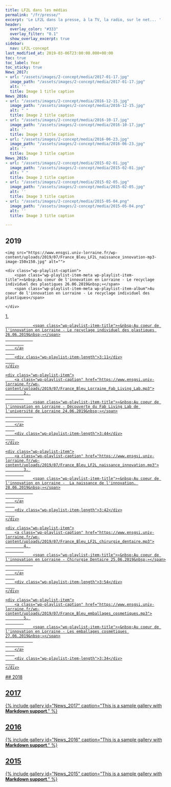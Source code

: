 ```yaml
---
title: LF2L dans les médias
permalink: "/fr/presse/"
excerpt: 'Le LF2L dans la presse, à la TV, la radio, sur le net... '
header:
  overlay_color: "#333"
  overlay_filter: "0.1"
  show_overlay_excerpt: true
sidebar:
  nav: LF2L-concept
last_modified_at: 2019-03-06T23:00:00.000+00:00
toc: true
toc_label: Year
toc_sticky: true
News_2017:
- url: "/assets/images/2-concept/media/2017-01-17.jpg"
  image_path: "/assets/images/2-concept/media/2017-01-17.jpg"
  alt: ''
  title: Image 1 title caption
News_2016:
- url: "/assets/images/2-concept/media/2016-12-15.jpg"
  image_path: "/assets/images/2-concept/media/2016-12-15.jpg"
  alt: " "
  title: Image 2 title caption
- url: "/assets/images/2-concept/media/2016-10-17.jpg"
  image_path: "/assets/images/2-concept/media/2016-10-17.jpg"
  alt: ''
  title: Image 3 title caption
- url: "/assets/images/2-concept/media/2016-06-23.jpg"
  image_path: "/assets/images/2-concept/media/2016-06-23.jpg"
  alt: ''
  title: Image 3 title caption
News_2015:
- url: "/assets/images/2-concept/media/2015-02-01.jpg"
  image_path: "/assets/images/2-concept/media/2015-02-01.jpg"
  alt: " "
  title: Image 2 title caption
- url: "/assets/images/2-concept/media/2015-02-05.jpg"
  image_path: "/assets/images/2-concept/media/2015-02-05.jpg"
  alt: ''
  title: Image 3 title caption
- url: "/assets/images/2-concept/media/2015-05-04.png"
  image_path: "/assets/images/2-concept/media/2015-05-04.png"
  alt: ''
  title: Image 3 title caption

---
```

## 2019

<div class="wp-playlist-current-item">
	
	<img src="https://www.ensgsi.univ-lorraine.fr/wp-content/uploads/2019/07/France_Bleu_LF2L_naissance_innovation-mp3-image-150x150.jpg" alt="">
	
	<div class="wp-playlist-caption">
		<span class="wp-playlist-item-meta wp-playlist-item-title">«&nbsp;Au coeur de l'innovation en Lorraine - Le recyclage individuel des plastiques 26.06.2019&nbsp;»</span>
		<span class="wp-playlist-item-meta wp-playlist-item-album">Au coeur de l'innovation en Lorraine - Le recyclage individuel des plastiques</span>
		
	</div>
</div>

<div class="wp-playlist-tracks">
	<div class="wp-playlist-item wp-playlist-playing">
		<a class="wp-playlist-caption" href="https://www.ensgsi.univ-lorraine.fr/wp-content/uploads/2019/07/France_Bleu_LF2L_recyclage_plastiques.mp3">
			1. 
			
				<span class="wp-playlist-item-title">«&nbsp;Au coeur de l'innovation en Lorraine - Le recyclage individuel des plastiques 26.06.2019&nbsp;»</span>
				
			
		</a>
		
		<div class="wp-playlist-item-length">3:11</div>
		
	</div>

	<div class="wp-playlist-item">
		<a class="wp-playlist-caption" href="https://www.ensgsi.univ-lorraine.fr/wp-content/uploads/2019/07/France_Bleu_Lorraine_Fab_Living_Lab.mp3">
			2. 
			
				<span class="wp-playlist-item-title">«&nbsp;Au coeur de l'innovation en Lorraine - Découverte du Fab Living Lab de l'université de Lorraine 24.06.2019&nbsp;»</span>
				
			
		</a>
		
		<div class="wp-playlist-item-length">3:44</div>
		
	</div>

	<div class="wp-playlist-item">
		<a class="wp-playlist-caption" href="https://www.ensgsi.univ-lorraine.fr/wp-content/uploads/2019/07/France_Bleu_LF2L_naissance_innovation.mp3">
			3. 
			
				<span class="wp-playlist-item-title">«&nbsp;Au coeur de l'innovation en Lorraine -  La naissance de l'innovation. 28.06.2019&nbsp;»</span>
				
			
		</a>
		
		<div class="wp-playlist-item-length">3:42</div>
		
	</div>

	<div class="wp-playlist-item">
		<a class="wp-playlist-caption" href="https://www.ensgsi.univ-lorraine.fr/wp-content/uploads/2019/07/France_Bleu_LF2L_chirurgie_dentaire.mp3">
			4. 
			
				<span class="wp-playlist-item-title">«&nbsp;Au coeur de l'innovation en Lorraine - Chirurgie Dentaire 25.06.2019&nbsp;»</span>
				
			
		</a>
		
		<div class="wp-playlist-item-length">3:54</div>
		
	</div>

	<div class="wp-playlist-item">
		<a class="wp-playlist-caption" href="https://www.ensgsi.univ-lorraine.fr/wp-content/uploads/2019/07/France_Bleu_emballages_cosmetiques.mp3">
			5. 
			
				<span class="wp-playlist-item-title">«&nbsp;Au coeur de l'innovation en Lorraine - Les emballages cosmétiques 27.06.2019&nbsp;»</span>
				
			
		</a>
		
		<div class="wp-playlist-item-length">3:34</div>
		
	</div>
</div>
## 2018

## 2017

{% include gallery
id="News_2017"
caption="This is a sample gallery with **Markdown support**."
%}

## 2016

{% include gallery
id="News_2016"
caption="This is a sample gallery with **Markdown support**."
%}

## 2015

{% include gallery
id="News_2015"
caption="This is a sample gallery with **Markdown support**."
%}
